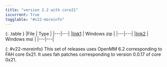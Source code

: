 ```yaml
---
title: "version 2.2 with core21"
iscurrent: True
togglable: "#v22-moreinfo"
---
```


{: .table }
|File | Type  |
|---|---|
|[link1](link) | Windows zip |
|---|---|
|[link2](link) | Windows msi |
|---|---|

{: #v22-moreinfo}
This set of releases uses OpenMM 6.2 corresponding to FAH core 0x21. It
uses fah patches corresponding to version 0.0.17 of core 0x21.

